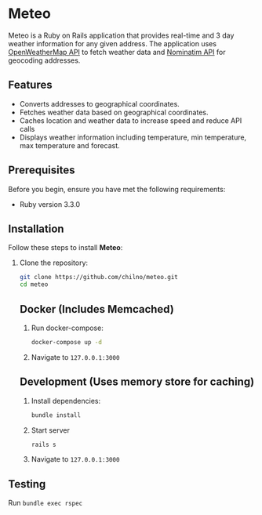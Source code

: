 # Meteo

Meteo is a Ruby on Rails application that provides real-time and 3 day weather information for any given address. The application uses [OpenWeatherMap API](https://openweathermap.org/api) to fetch weather data and [Nominatim API](https://nominatim.openstreetmap.org/) for geocoding addresses.

## Features

- Converts addresses to geographical coordinates.
- Fetches weather data based on geographical coordinates.
- Caches location and weather data to increase speed and reduce API calls
- Displays weather information including temperature, min temperature, max temperature and forecast.

## Prerequisites

Before you begin, ensure you have met the following requirements:

- Ruby version 3.3.0

## Installation

Follow these steps to install **Meteo**:

1. Clone the repository:

   ```bash
   git clone https://github.com/chilno/meteo.git
   cd meteo
   ```

   ## Docker (Includes Memcached)


   1. Run docker-compose:

      ```bash
      docker-compose up -d
      ```
   2. Navigate to `127.0.0.1:3000`

   ## Development (Uses memory store for caching)

   1. Install dependencies:

      ```bash
      bundle install
      ```
   2. Start server

      ```bash
      rails s
      ```
   3. Navigate  to `127.0.0.1:3000`

## Testing

Run `bundle exec rspec`
